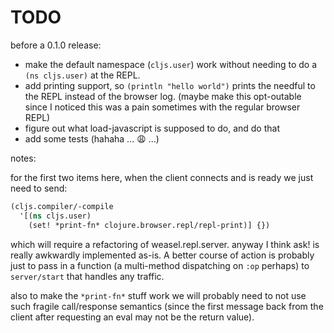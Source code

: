 # TODO

before a 0.1.0 release:

* make the default namespace (`cljs.user`) work without needing to do a
  `(ns cljs.user)` at the REPL.
* add printing support, so `(println "hello world")` prints the
  needful to the REPL instead of the browser log. (maybe make this
  opt-outable since I noticed this was a pain sometimes with the
  regular browser REPL)
* figure out what load-javascript is supposed to do, and do that
* add some tests (hahaha ... :weary: ...)

notes:

for the first two items here, when the client connects and is ready we
just need to send:

```clojure
(cljs.compiler/-compile
  '[(ns cljs.user)
    (set! *print-fn* clojure.browser.repl/repl-print)] {})
```

which will require a refactoring of weasel.repl.server. anyway I think
ask!  is really awkwardly implemented as-is. A better course of action
is probably just to pass in a function (a multi-method dispatching on
`:op` perhaps) to `server/start` that handles any traffic.

also to make the `*print-fn*` stuff work we will probably need to not
use such fragile call/response semantics (since the first message back
from the client after requesting an eval may not be the return
value).
